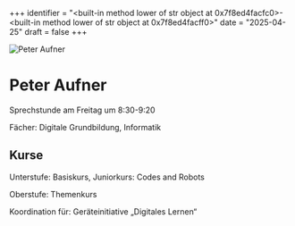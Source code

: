 
+++
identifier = "<built-in method lower of str object at 0x7f8ed4facfc0>-<built-in method lower of str object at 0x7f8ed4facff0>"
date = "2025-04-25"
draft = false
+++

<div class="row">
<div class="column">
<img src="/images/personal/Aufner.jpg" alt="Peter Aufner"> 
</div>
<div class="column">

# Peter Aufner

Sprechstunde am Freitag um 8:30-9:20

Fächer: Digitale Grundbildung,  Informatik





## Kurse

Unterstufe: Basiskurs,  Juniorkurs: Codes and Robots

Oberstufe: Themenkurs

Koordination für: Geräteinitiative „Digitales Lernen“

</div>
</div> 

